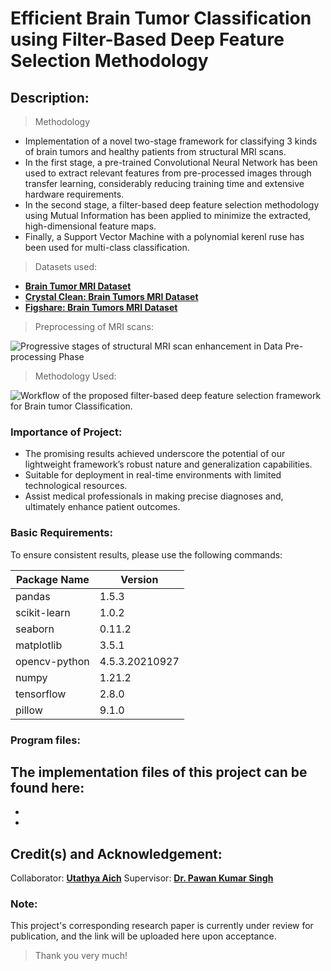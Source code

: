
# Efficient Brain Tumor Classification using Filter-Based Deep Feature Selection Methodology

## Description:

> Methodology

- Implementation of a novel two-stage framework for classifying 3 kinds of brain tumors and healthy patients from structural MRI scans.
- In the first stage, a pre-trained Convolutional Neural Network has been used to extract relevant features from pre-processed images through transfer learning, considerably reducing training time and extensive hardware requirements.
- In the second stage, a filter-based deep feature selection methodology using Mutual Information has been applied to minimize the extracted, high-dimensional feature maps.
- Finally, a Support Vector Machine with a polynomial kerenl ruse has been used for multi-class classification.

> Datasets used:
- **[Brain Tumor MRI Dataset](https://www.kaggle.com/datasets/masoudnickparvar/brain-tumor-mri-dataset)**
- **[Crystal Clean: Brain Tumors MRI Dataset](https://www.kaggle.com/datasets/mohammadhossein77/brain-tumors-dataset)**
- **[Figshare: Brain Tumors MRI Dataset](https://www.kaggle.com/datasets/denizkavi1/brain-tumor)**

> Preprocessing of MRI scans:

![Progressive stages of structural MRI scan enhancement in Data Pre-processing Phase](https://github.com/user-attachments/assets/fc664a29-a361-4762-93aa-ce603965e38e)

> Methodology Used:

![Workflow of the proposed filter-based deep feature selection framework for Brain tumor Classification.](https://github.com/user-attachments/assets/a6cbb1c2-f122-4a2a-848b-ff89f4f23b14)

### Importance of Project:
- The promising results achieved underscore the potential of our lightweight framework’s robust nature and generalization capabilities.
- Suitable for deployment in real-time environments with limited technological resources.
- Assist medical professionals in making precise diagnoses and, ultimately enhance patient outcomes.

### Basic Requirements:

To ensure consistent results, please use the following commands:

|Package Name | Version|
| --- | ---|
| pandas | 1.5.3|
|scikit-learn | 1.0.2|
|seaborn | 0.11.2|
|matplotlib | 3.5.1|
|opencv-python | 4.5.3.20210927|
| numpy | 1.21.2 |
|tensorflow | 2.8.0|
|pillow | 9.1.0|

### Program files:

The implementation files of this project can be found here:
-
-
-

## Credit(s) and Acknowledgement:

Collaborator: **[Utathya Aich](https://in.linkedin.com/in/utathyaaich)**
Supervisor: **[Dr. Pawan Kumar Singh](https://jadavpuruniversity.in/faculty-profile/pawan-kumar-singh/)**

### Note:
This project's corresponding research paper is currently under review for publication, and the link will be uploaded here upon acceptance.
> Thank you very much!

